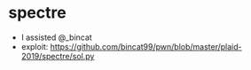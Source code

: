 # spectre

- I assisted @_bincat
- exploit: https://github.com/bincat99/pwn/blob/master/plaid-2019/spectre/sol.py
